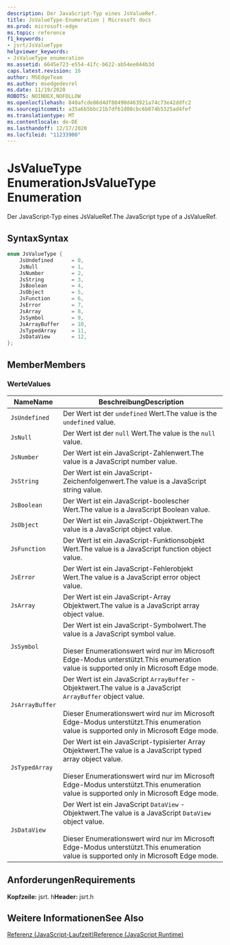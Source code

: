 ```yaml
---
description: Der JavaScript-Typ eines JsValueRef.
title: JsValueType-Enumeration | Microsoft docs
ms.prod: microsoft-edge
ms.topic: reference
f1_keywords:
- jsrt/JsValueType
helpviewer_keywords:
- JsValueType enumeration
ms.assetid: 6645e723-e554-41fc-b622-ab54ee044b3d
caps.latest.revision: 16
author: MSEdgeTeam
ms.author: msedgedevrel
ms.date: 11/19/2020
ROBOTS: NOINDEX,NOFOLLOW
ms.openlocfilehash: 840afcde86d4df80490d463921a74c73e42ddfc2
ms.sourcegitcommit: a35a6b5bbc21b7df61d08cbc6b074b5325ad4fef
ms.translationtype: MT
ms.contentlocale: de-DE
ms.lasthandoff: 12/17/2020
ms.locfileid: "11233900"
---
```

# <span data-ttu-id="b23ea-103">JsValueType Enumeration</span><span class="sxs-lookup"><span data-stu-id="b23ea-103">JsValueType Enumeration</span></span>

<span data-ttu-id="b23ea-104">Der JavaScript-Typ eines JsValueRef.</span><span class="sxs-lookup"><span data-stu-id="b23ea-104">The JavaScript type of a JsValueRef.</span></span>  
  
## <span data-ttu-id="b23ea-105">Syntax</span><span class="sxs-lookup"><span data-stu-id="b23ea-105">Syntax</span></span>  
  
```cpp  
enum JsValueType {  
    JsUndefined      = 0,  
    JsNull           = 1,  
    JsNumber         = 2,  
    JsString         = 3,  
    JsBoolean        = 4,  
    JsObject         = 5,  
    JsFunction       = 6,  
    JsError          = 7,  
    JsArray          = 8,  
    JsSymbol         = 9,  
    JsArrayBuffer    = 10,  
    JsTypedArray     = 11,  
    JsDataView       = 12,  
};  
```  
  
## <span data-ttu-id="b23ea-106">Member</span><span class="sxs-lookup"><span data-stu-id="b23ea-106">Members</span></span>  
  
### <span data-ttu-id="b23ea-107">Werte</span><span class="sxs-lookup"><span data-stu-id="b23ea-107">Values</span></span>  
  
|<span data-ttu-id="b23ea-108">Name</span><span class="sxs-lookup"><span data-stu-id="b23ea-108">Name</span></span>|<span data-ttu-id="b23ea-109">Beschreibung</span><span class="sxs-lookup"><span data-stu-id="b23ea-109">Description</span></span>|  
|----------|-----------------|  
|`JsUndefined`|<span data-ttu-id="b23ea-110">Der Wert ist der `undefined` Wert.</span><span class="sxs-lookup"><span data-stu-id="b23ea-110">The value is the `undefined` value.</span></span>|  
|`JsNull`|<span data-ttu-id="b23ea-111">Der Wert ist der `null` Wert.</span><span class="sxs-lookup"><span data-stu-id="b23ea-111">The value is the `null` value.</span></span>|  
|`JsNumber`|<span data-ttu-id="b23ea-112">Der Wert ist ein JavaScript-Zahlenwert.</span><span class="sxs-lookup"><span data-stu-id="b23ea-112">The value is a JavaScript number value.</span></span>|  
|`JsString`|<span data-ttu-id="b23ea-113">Der Wert ist ein JavaScript-Zeichenfolgenwert.</span><span class="sxs-lookup"><span data-stu-id="b23ea-113">The value is a JavaScript string value.</span></span>|  
|`JsBoolean`|<span data-ttu-id="b23ea-114">Der Wert ist ein JavaScript-boolescher Wert.</span><span class="sxs-lookup"><span data-stu-id="b23ea-114">The value is a JavaScript Boolean value.</span></span>|  
|`JsObject`|<span data-ttu-id="b23ea-115">Der Wert ist ein JavaScript-Objektwert.</span><span class="sxs-lookup"><span data-stu-id="b23ea-115">The value is a JavaScript object value.</span></span>|  
|`JsFunction`|<span data-ttu-id="b23ea-116">Der Wert ist ein JavaScript-Funktionsobjekt Wert.</span><span class="sxs-lookup"><span data-stu-id="b23ea-116">The value is a JavaScript function object value.</span></span>|  
|`JsError`|<span data-ttu-id="b23ea-117">Der Wert ist ein JavaScript-Fehlerobjekt Wert.</span><span class="sxs-lookup"><span data-stu-id="b23ea-117">The value is a JavaScript error object value.</span></span>|  
|`JsArray`|<span data-ttu-id="b23ea-118">Der Wert ist ein JavaScript-Array Objektwert.</span><span class="sxs-lookup"><span data-stu-id="b23ea-118">The value is a JavaScript array object value.</span></span>|  
|`JsSymbol`|<span data-ttu-id="b23ea-119">Der Wert ist ein JavaScript-Symbolwert.</span><span class="sxs-lookup"><span data-stu-id="b23ea-119">The value is a JavaScript symbol value.</span></span><br /><br /> <span data-ttu-id="b23ea-120">Dieser Enumerationswert wird nur im Microsoft Edge-Modus unterstützt.</span><span class="sxs-lookup"><span data-stu-id="b23ea-120">This enumeration value is supported only in Microsoft Edge mode.</span></span>|  
|`JsArrayBuffer`|<span data-ttu-id="b23ea-121">Der Wert ist ein JavaScript `ArrayBuffer` -Objektwert.</span><span class="sxs-lookup"><span data-stu-id="b23ea-121">The value is a JavaScript `ArrayBuffer` object value.</span></span><br /><br /> <span data-ttu-id="b23ea-122">Dieser Enumerationswert wird nur im Microsoft Edge-Modus unterstützt.</span><span class="sxs-lookup"><span data-stu-id="b23ea-122">This enumeration value is supported only in Microsoft Edge mode.</span></span>|  
|`JsTypedArray`|<span data-ttu-id="b23ea-123">Der Wert ist ein JavaScript-typisierter Array Objektwert.</span><span class="sxs-lookup"><span data-stu-id="b23ea-123">The value is a JavaScript typed array object value.</span></span><br /><br /> <span data-ttu-id="b23ea-124">Dieser Enumerationswert wird nur im Microsoft Edge-Modus unterstützt.</span><span class="sxs-lookup"><span data-stu-id="b23ea-124">This enumeration value is supported only in Microsoft Edge mode.</span></span>|  
|`JsDataView`|<span data-ttu-id="b23ea-125">Der Wert ist ein JavaScript `DataView` -Objektwert.</span><span class="sxs-lookup"><span data-stu-id="b23ea-125">The value is a JavaScript `DataView` object value.</span></span><br /><br /> <span data-ttu-id="b23ea-126">Dieser Enumerationswert wird nur im Microsoft Edge-Modus unterstützt.</span><span class="sxs-lookup"><span data-stu-id="b23ea-126">This enumeration value is supported only in Microsoft Edge mode.</span></span>|  
  
## <span data-ttu-id="b23ea-127">Anforderungen</span><span class="sxs-lookup"><span data-stu-id="b23ea-127">Requirements</span></span>  
 <span data-ttu-id="b23ea-128">**Kopfzeile:** jsrt. h</span><span class="sxs-lookup"><span data-stu-id="b23ea-128">**Header:** jsrt.h</span></span>  
  
## <span data-ttu-id="b23ea-129">Weitere Informationen</span><span class="sxs-lookup"><span data-stu-id="b23ea-129">See Also</span></span>  
 [<span data-ttu-id="b23ea-130">Referenz (JavaScript-Laufzeit)</span><span class="sxs-lookup"><span data-stu-id="b23ea-130">Reference (JavaScript Runtime)</span></span>](../chakra-hosting/reference-javascript-runtime.md)
